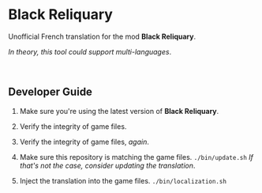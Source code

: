
# Black Reliquary

Unofficial French translation for the mod **Black Reliquary**.

_In theory, this tool could support multi-languages_.

<br>

## Developer Guide

1. Make sure you're using the latest version of **Black Reliquary**.

1. Verify the integrity of game files.

1. Verify the integrity of game files, _again_.

1. Make sure this repository is matching the game files.
`./bin/update.sh`
_If that's not the case, consider updating the translation_.

1. Inject the translation into the game files.
`./bin/localization.sh`
